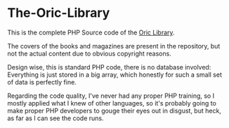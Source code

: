 # The-Oric-Library
This is the complete PHP Source code of the [Oric Library](https://library.defence-force.org).

The covers of the books and magazines are present in the repository, but not the actual content due to obvious copyright reasons.

Design wise, this is standard PHP code, there is no database involved: Everything is just stored in a big array, which honestly for such a small set of data is perfectly fine.

Regarding the code quality, I've never had any proper PHP training, so I mostly applied what I knew of other languages, so it's probably going to make proper PHP developers to gouge their eyes out in disgust, but heck, as far as I can see the code runs.


